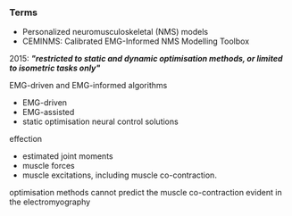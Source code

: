 ### Terms
- Personalized neuromusculoskeletal (NMS) models
- CEMINMS: Calibrated EMG-Informed NMS Modelling Toolbox

2015: ***"restricted to static and dynamic optimisation methods, or limited to isometric tasks only"***

EMG-driven and EMG-informed algorithms
- EMG-driven
- EMG-assisted
- static optimisation neural control solutions 

effection
- estimated joint moments
- muscle forces
- muscle excitations, including muscle co-contraction.

optimisation methods cannot predict the muscle co-contraction evident in the electromyography